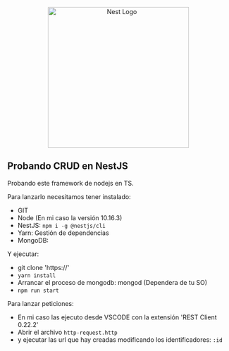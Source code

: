 <p align="center">
  <a href="http://nestjs.com/" target="blank"><img src="https://nestjs.com/img/logo_text.svg" width="320" alt="Nest Logo" /></a>
</p>

## Probando CRUD en NestJS

Probando este framework de nodejs en TS.


Para lanzarlo necesitamos tener instalado:
* GIT
* Node (En mi caso la versión 10.16.3)
* NestJS: `` npm i -g @nestjs/cli ``
* Yarn: Gestión de dependencias
* MongoDB:

Y ejecutar:
* git clone 'https://'
* `` yarn install ``
* Arrancar el proceso de mongodb: mongod (Dependera de tu SO)
* `` npm run start ``

Para lanzar peticiones:
* En mi caso las ejecuto desde VSCODE con la extensión 'REST Client 0.22.2'
* Abrir el archivo ``http-request.http``
* y ejecutar las url que hay creadas modificando los identificadores: `` :id ``